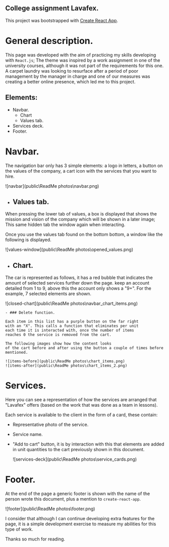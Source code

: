 ## College assignment Lavafex.

This project was bootstrapped with [Create React App](https://github.com/facebook/create-react-app).

# General description.

This page was developed with the aim of practicing my skills
developing with `React.js`; The theme was inspired by a work assignment
in one of the university courses, although it was not part of the requirements
for this one.
A carpet laundry was looking to resurface after a period of poor
management by the manager in charge and one of our measures was
creating a better online presence, which led me to this project.

## Elements:
  - Navbar.
    - Chart
    - Values tab.
  - Services deck.
  - Footer.

# Navbar.

The navigation bar only has 3 simple elements: a logo in letters,
a button on the values ​​of the company, a cart icon with the services
that you want to hire.

![navbar](public\ReadMe photos\navbar.png)

  - ## Values tab.

  When pressing the lower tab of values, a box is displayed
  that shows the mission and vision of the company which will be shown in
  a later image; This same hidden tab
  the window again when interacting.

  Once you use the values ​​tab found on the bottom
  bottom, a window like the following is displayed.

  ![values-window](public\ReadMe photos\opened_values.png)

  - ## Chart.

  The car is represented as follows, it has a red bubble that indicates the amount of selected services further down the page. keep an account
  detailed from 1 to 9, above this the account only shows a
  "9+". For the example, 7 selected elements are shown.

  ![closed-chart](public\ReadMe photos\navbar_chart_items.png)

    - ### Delete function.

    Each item in this list has a purple button on the far right
    with an "X". This calls a function that eliminates per unit
    each time it is interacted with, once the number of items
    reaches 0 the service is removed from the cart.

    The following images show how the content looks
    of the cart before and after using the button a couple of times before
    mentioned.

    ![items-before](public\ReadMe photos\chart_items.png)
    ![items-after](public\ReadMe photos\chart_items_2.png)

# Services.

Here you can see a representation of how the services are arranged
that "Lavafex" offers (based on the work that was done as a team in
lessons).

Each service is available to the client in the form of a card, these contain:
  - Representative photo of the service.
  - Service name.
  - "Add to cart" button, it is by interaction with this that
    elements are added in unit quantities to the
    cart previously shown in this document.

    ![services-deck](public\ReadMe photos\service_cards.png)

# Footer.

At the end of the page a generic footer is shown with the name of the person
wrote this document, plus a mention to `create-react-app`.

![footer](public\ReadMe photos\footer.png)
  
I consider that although I can continue developing extra features for the page, it is a simple development exercise to measure my abilities for this type of work.

Thanks so much for reading.
